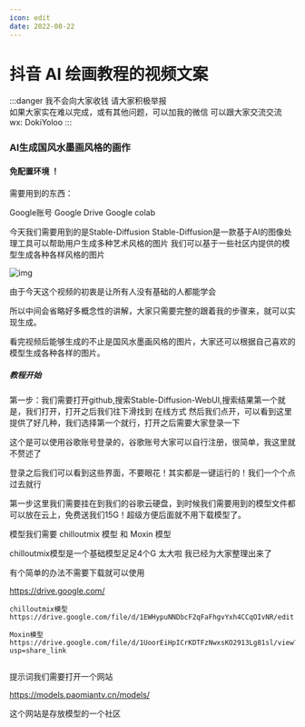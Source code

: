 ```yaml
---
icon: edit
date: 2022-08-22
---
```


# 抖音 AI 绘画教程的视频文案


:::danger
我不会向大家收钱 请大家积极举报  
如果大家实在难以完成，或有其他问题，可以加我的微信 可以跟大家交流交流
wx: DokiYoloo
:::

### AI生成国风水墨画风格的画作

#### **免配置环境 ！**



需要用到的东西：

Google账号
Google Drive
Google colab





今天我们需要用到的是Stable-Diffusion
Stable-Diffusion是一款基于AI的图像处理工具可以帮助用户生成多种艺术风格的图片
我们可以基于一些社区内提供的模型生成各种各样风格的图片

![img](https://upload.wikimedia.org/wikipedia/commons/thumb/0/00/Stable_Diffusion_web_UI_in_Traditional_Chinese_with_output.png/580px-Stable_Diffusion_web_UI_in_Traditional_Chinese_with_output.png)



由于今天这个视频的初衷是让所有人没有基础的人都能学会

所以中间会省略好多概念性的讲解，大家只需要完整的跟着我的步骤来，就可以实现生成。

看完视频后能够生成的不止是国风水墨画风格的图片，大家还可以根据自己喜欢的模型生成各种各样的图片。





##### 教程开始

第一步：我们需要打开github,搜索Stable-Diffusion-WebUI,搜索结果第一个就是，我们打开，打开之后我们往下滑找到 在线方式 然后我们点开，可以看到这里提供了好几种，我们选择第一个就行，打开之后需要大家登录一下

这个是可以使用谷歌账号登录的，谷歌账号大家可以自行注册，很简单，我这里就不赘述了

登录之后我们可以看到这些界面，不要眼花！其实都是一键运行的！我们一个个点过去就行

第一步这里我们需要挂在到我们的谷歌云硬盘，到时候我们需要用到的模型文件都可以放在云上，免费送我们15G！超级方便后面就不用下载模型了。











模型我们需要 chilloutmix 模型 和 Moxin 模型

chilloutmix模型是一个基础模型足足4个G   太大啦  我已经为大家整理出来了

有个简单的办法不需要下载就可以使用

https://drive.google.com/



````
chilloutmix模型
https://drive.google.com/file/d/1EWHypuNNDbcF2qFaFhgvYxh4CCqOIvNR/edit

Moxin模型
https://drive.google.com/file/d/1UoorEiHpICrKDTFzNwxsKO2913Lg81sl/view?usp=share_link


````



提示词我们需要打开一个网站

https://models.paomiantv.cn/models/

这个网站是存放模型的一个社区
